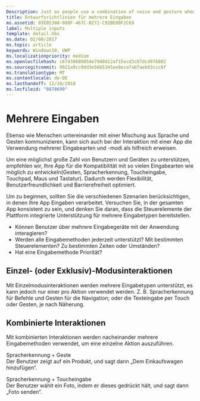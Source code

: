 ```yaml
---
Description: Just as people use a combination of voice and gesture when communicating with each other, multiple types and modes of input can also be useful when interacting with an app.
title: Entwurfsrichtlinien für mehrere Eingaben
ms.assetid: 03EB5388-080F-467C-B272-C92BE00F2C69
label: Multiple inputs
template: detail.hbs
ms.date: 02/08/2017
ms.topic: article
keywords: Windows10, UWP
ms.localizationpriority: medium
ms.openlocfilehash: c67430680854e7940d12af15ecd3c07dcd976802
ms.sourcegitcommit: 8921a9cc0dd3e5665345ae8eca7ab7aeb83ccc6f
ms.translationtype: MT
ms.contentlocale: de-DE
ms.lasthandoff: 12/10/2018
ms.locfileid: "8878699"
---
```

# <a name="multiple-inputs"></a>Mehrere Eingaben


Ebenso wie Menschen untereinander mit einer Mischung aus Sprache und Gesten kommunizieren, kann sich auch bei der Interaktion mit einer App die Verwendung mehrerer Eingabearten und -modi als hilfreich erweisen.


Um eine möglichst große Zahl von Benutzern und Geräten zu unterstützen, empfehlen wir, Ihre App für die Kompatibilität mit so vielen Eingabearten wie möglich zu entwickeln(Gesten, Spracherkennung, Toucheingabe, Touchpad, Maus und Tastatur). Dadurch werden Flexibilität, Benutzerfreundlichkeit und Barrierefreiheit optimiert.

Um zu beginnen, sollten Sie die verschiedenen Szenarien berücksichtigen, in denen Ihre App Eingaben verarbeitet. Versuchen Sie, in der gesamten App konsistent zu sein, und denken Sie daran, dass die Steuerelemente der Plattform integrierte Unterstützung für mehrere Eingabetypen bereitstellen.

-   Können Benutzer über mehrere Eingabegeräte mit der Anwendung interagieren?
-   Werden alle Eingabemethoden jederzeit unterstützt? Mit bestimmten Steuerelementen? Zu bestimmten Zeiten oder Umständen?
-   Hat eine Eingabemethode Priorität?

## <a name="single-or-exclusive-mode-interactions"></a>Einzel- (oder Exklusiv)-Modusinteraktionen


Mit Einzelmodusinteraktionen werden mehrere Eingabetypen unterstützt, es kann jedoch nur einer pro Aktion verwendet werden. Z. B. Spracherkennung für Befehle und Gesten für die Navigation; oder die Texteingabe per Touch oder Gesten, je nach Näherung.

## <a name="multimodal-interactions"></a>Kombinierte Interaktionen

Mit kombinierten Interaktionen werden nacheinander mehrere Eingabemethoden verwendet, um eine einzelne Aktion auszuführen.

Spracherkennung + Geste  
Der Benutzer zeigt auf ein Produkt, und sagt dann „Dem Einkaufswagen hinzufügen“.

Spracherkennung + Toucheingabe  
Der Benutzer wählt ein Foto, indem er dieses gedrückt hält, und sagt dann „Foto senden“.



